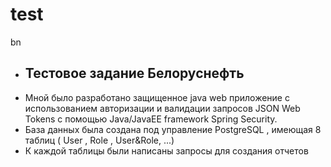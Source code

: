 # test
bn
- ## Тестовое задание Белоруснефть
- Мной было разработано защищенное java web приложение c использованием авторизации и валидации запросов JSON Web Tokens с помощью Java/JavaEE framework Spring Security.
- База данных была  создана под управление PostgreSQL , имеющая 8 таблиц ( User , Role , User&Role, ...) 
- К каждой таблицы были написаны запросы для создания отчетов